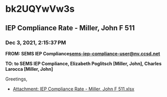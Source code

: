 # bk2UQYwVw3s
## IEP Compliance Rate - Miller, John F 511
### Dec 3, 2021, 2:15:37 PM
**FROM: SEMS IEP Compliance<sems-iep-compliance-user@nv.ccsd.net>**

**TO: to SEMS IEP Compliance, Elizabeth Poglitsch [Miller, John], Charles Larocca [Miller, John]**


Greetings,  





* [Attachment: IEP Compliance Rate - Miller, John F 511.xlsx](bk2UQYwVw3s-attachment-1.xlsx)
